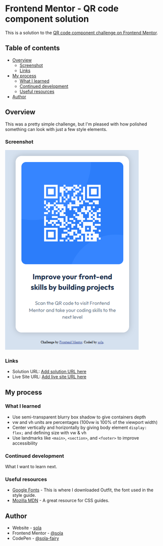 # Frontend Mentor - QR code component solution

This is a solution to the [QR code component challenge on Frontend Mentor](https://www.frontendmentor.io/challenges/qr-code-component-iux_sIO_H). 

## Table of contents

- [Overview](#overview)
  - [Screenshot](#screenshot)
  - [Links](#links)
- [My process](#my-process)
  - [What I learned](#what-i-learned)
  - [Continued development](#continued-development)
  - [Useful resources](#useful-resources)
- [Author](#author)

## Overview

This was a pretty simple challenge, but I'm pleased with how polished something can look with just a few style elements.

### Screenshot

![QR code screenshot](https://raw.githubusercontent.com/sola-fairy/qr-code/refs/heads/main/images/Screenshot%202025-09-05%20200312.png "QR Code Screenshot")

### Links

- Solution URL: [Add solution URL here](https://your-solution-url.com)
- Live Site URL: [Add live site URL here](https://your-live-site-url.com)

## My process

### What I learned

* Use semi-transparent blurry box shadow to give containers depth
* vw and vh units are percentages (100vw is 100% of the viewport width)
* Center vertically and horizontally by giving body element ```display: flex;``` and defining size with vw & vh
* Use landmarks like ```<main>```, ```<section>```, and ```<footer>``` to improve accessibility

### Continued development

What I want to learn next.

### Useful resources

- [Google Fonts](https://fonts.google.com) - This is where I downloaded Outfit, the font used in the style guide.
- [Mozilla MDN](https://developer.mozilla.org/en-US/docs/Web/CSS) - A great resource for CSS guides.

## Author

- Website - [sola](http://sola-fairy.garden)
- Frontend Mentor - [@sola](https://www.frontendmentor.io/profile/sola)
- CodePen - [@sola-fairy](codepen.io/sola-fairy)
